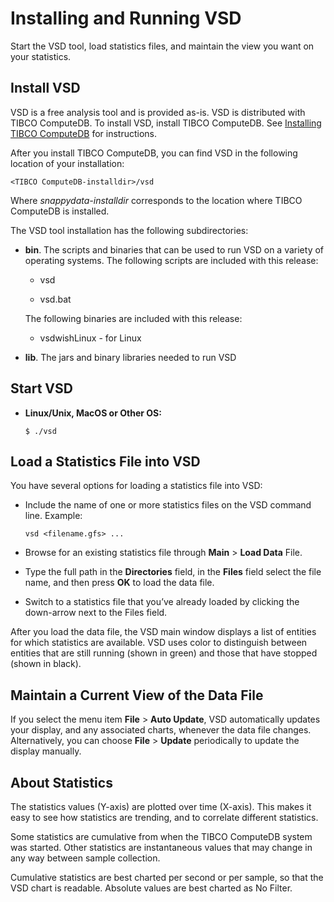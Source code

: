 # Installing and Running VSD

Start the VSD tool, load statistics files, and maintain the view you want on your statistics.

<a id="install-vsd"></a>
## Install VSD

VSD is a free analysis tool and is provided as-is. VSD is distributed with TIBCO ComputeDB. To install VSD, install TIBCO ComputeDB. See [Installing TIBCO ComputeDB](running_vsd.md) for instructions.

After you install TIBCO ComputeDB, you can find VSD in the following location of your installation:

```pre
<TIBCO ComputeDB-installdir>/vsd
```

Where *snappydata-installdir* corresponds to the location where TIBCO ComputeDB is installed. 

The VSD tool installation has the following subdirectories:

-   **bin**. The scripts and binaries that can be used to run VSD on a variety of operating systems. The following scripts are included with this release:
    -   vsd

    -   vsd.bat

    The following binaries are included with this release:
    -   vsdwishLinux - for Linux

-   **lib**. The jars and binary libraries needed to run VSD

<a id="start-vsd"></a>

## Start VSD

-   **Linux/Unix, MacOS or Other OS:**

    ```pre 
    $ ./vsd
    ```

<a id="statistics-vsd"></a>

## Load a Statistics File into VSD

You have several options for loading a statistics file into VSD:

-   Include the name of one or more statistics files on the VSD command line. Example:

    ```pre
    vsd <filename.gfs> ...
    ```

-   Browse for an existing statistics file through **Main** > **Load Data** File.
-   Type the full path in the **Directories** field, in the **Files** field select the file name, and then press **OK** to load the data file.
-   Switch to a statistics file that you’ve already loaded by clicking the down-arrow next to the Files field.

After you load the data file, the VSD main window displays a list of entities for which statistics are available. VSD uses color to distinguish between entities that are still running (shown in green) and those that have stopped (shown in black).

<a id="current-view-datafile"></a>
## Maintain a Current View of the Data File

If you select the menu item **File** > **Auto Update**, VSD automatically updates your display, and any associated charts, whenever the data file changes. Alternatively, you can choose **File** > **Update** periodically to update the display manually.

<a id="about-statistics"></a>

## About Statistics

The statistics values (Y-axis) are plotted over time (X-axis). This makes it easy to see how statistics are trending, and to correlate different statistics.

Some statistics are cumulative from when the TIBCO ComputeDB system was started. Other statistics are instantaneous values that may change in any way between sample collection.

Cumulative statistics are best charted per second or per sample, so that the VSD chart is readable. Absolute values are best charted as No Filter.
